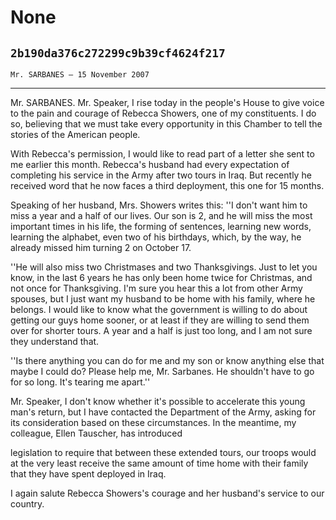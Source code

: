 # None
## `2b190da376c272299c9b39cf4624f217`
`Mr. SARBANES — 15 November 2007`

---


Mr. SARBANES. Mr. Speaker, I rise today in the people's House to give 
voice to the pain and courage of Rebecca Showers, one of my 
constituents. I do so, believing that we must take every opportunity in 
this Chamber to tell the stories of the American people.

With Rebecca's permission, I would like to read part of a letter she 
sent to me earlier this month. Rebecca's husband had every expectation 
of completing his service in the Army after two tours in Iraq. But 
recently he received word that he now faces a third deployment, this 
one for 15 months.

Speaking of her husband, Mrs. Showers writes this: ''I don't want him 
to miss a year and a half of our lives. Our son is 2, and he will miss 
the most important times in his life, the forming of sentences, 
learning new words, learning the alphabet, even two of his birthdays, 
which, by the way, he already missed him turning 2 on October 17.

''He will also miss two Christmases and two Thanksgivings. Just to 
let you know, in the last 6 years he has only been home twice for 
Christmas, and not once for Thanksgiving. I'm sure you hear this a lot 
from other Army spouses, but I just want my husband to be home with his 
family, where he belongs. I would like to know what the government is 
willing to do about getting our guys home sooner, or at least if they 
are willing to send them over for shorter tours. A year and a half is 
just too long, and I am not sure they understand that.

''Is there anything you can do for me and my son or know anything 
else that maybe I could do? Please help me, Mr. Sarbanes. He shouldn't 
have to go for so long. It's tearing me apart.''

Mr. Speaker, I don't know whether it's possible to accelerate this 
young man's return, but I have contacted the Department of the Army, 
asking for its consideration based on these circumstances. In the 
meantime, my colleague, Ellen Tauscher, has introduced


legislation to require that between these extended tours, our troops 
would at the very least receive the same amount of time home with their 
family that they have spent deployed in Iraq.

I again salute Rebecca Showers's courage and her husband's service to 
our country.
